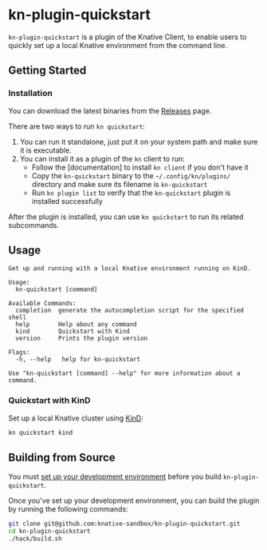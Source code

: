 # kn-plugin-quickstart

`kn-plugin-quickstart` is a plugin of the Knative Client, to enable users to quickly set up a local Knative environment from the command line.

## Getting Started

### Installation

You can download the latest binaries from the [Releases](https://github.com/knative-sandbox/kn-plugin-quickstart/releases) page.

There are two ways to run `kn quickstart`:

1. You can run it standalone, just put it on your system path and make sure it is executable.
2. You can install it as a plugin of the `kn` client to run:
    * Follow the [documentation] to install `kn client` if you don't have it
    * Copy the `kn-quickstart` binary to the `~/.config/kn/plugins/` directory and make sure its filename is `kn-quickstart`
    * Run `kn plugin list` to verify that the `kn-quickstart` plugin is installed successfully
    
After the plugin is installed, you can use `kn quickstart` to run its related subcommands.

## Usage

```
Get up and running with a local Knative environment running on KinD.

Usage:
  kn-quickstart [command]

Available Commands:
  completion  generate the autocompletion script for the specified shell
  help        Help about any command
  kind        Quickstart with Kind
  version     Prints the plugin version

Flags:
  -h, --help   help for kn-quickstart

Use "kn-quickstart [command] --help" for more information about a command.
```

### Quickstart with KinD

Set up a local Knative cluster using [KinD](https://kind.sigs.k8s.io/):

``` bash
kn quickstart kind
```

## Building from Source

You must [set up your development environment](https://github.com/knative/client/blob/master/docs/DEVELOPMENT.md#prerequisites) before you build `kn-plugin-quickstart`.

Once you've set up your development environment, you can build the plugin by running the following commands:

``` bash
git clone git@github.com:knative-sandbox/kn-plugin-quickstart.git
cd kn-plugin-quickstart
./hack/build.sh
```

